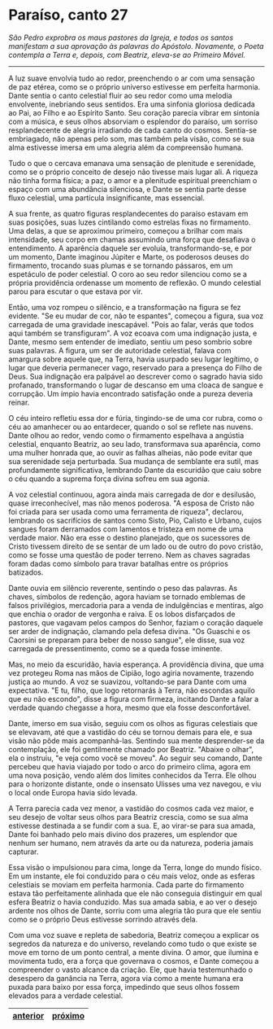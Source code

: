 # Paraíso, canto 27

_São Pedro exprobra os maus pastores da Igreja, e todos os santos manifestam a sua aprovação às palavras do Apóstolo. Novamente, o Poeta contempla a Terra e, depois, com Beatriz, eleva-se ao Primeiro Móvel._

---

A luz suave envolvia tudo ao redor, preenchendo o ar com uma sensação de paz etérea, como se o próprio universo estivesse em perfeita harmonia. Dante sentia o canto celestial fluir ao seu redor como uma melodia envolvente, inebriando seus sentidos. Era uma sinfonia gloriosa dedicada ao Pai, ao Filho e ao Espírito Santo. Seu coração parecia vibrar em sintonia com a música, e seus olhos absorviam o esplendor do paraíso, um sorriso resplandecente de alegria irradiando de cada canto do cosmos. Sentia-se embriagado, não apenas pelo som, mas também pela visão, como se sua alma estivesse imersa em uma alegria além da compreensão humana.

Tudo o que o cercava emanava uma sensação de plenitude e serenidade, como se o próprio conceito de desejo não tivesse mais lugar ali. A riqueza não tinha forma física; a paz, o amor e a plenitude espiritual preenchiam o espaço com uma abundância silenciosa, e Dante se sentia parte desse fluxo celestial, uma partícula insignificante, mas essencial. 

A sua frente, as quatro figuras resplandecentes do paraíso estavam em suas posições, suas luzes cintilando como estrelas fixas no firmamento. Uma delas, a que se aproximou primeiro, começou a brilhar com mais intensidade, seu corpo em chamas assumindo uma força que desafiava o entendimento. A aparência daquele ser evoluía, transformando-se, e por um momento, Dante imaginou Júpiter e Marte, os poderosos deuses do firmamento, trocando suas plumas e se tornando pássaros, em um espetáculo de poder celestial. O coro ao seu redor silenciou como se a própria providência ordenasse um momento de reflexão. O mundo celestial parou para escutar o que estava por vir.

Então, uma voz rompeu o silêncio, e a transformação na figura se fez evidente. "Se eu mudar de cor, não te espantes", começou a figura, sua voz carregada de uma gravidade inescapável. "Pois ao falar, verás que todos aqui também se transfiguram". A voz ecoava com uma indignação justa, e Dante, mesmo sem entender de imediato, sentiu um peso sombrio sobre suas palavras. A figura, um ser de autoridade celestial, falava com amargura sobre aquele que, na Terra, havia usurpado seu lugar legítimo, o lugar que deveria permanecer vago, reservado para a presença do Filho de Deus. Sua indignação era palpável ao descrever como o sagrado havia sido profanado, transformando o lugar de descanso em uma cloaca de sangue e corrupção. Um ímpio havia encontrado satisfação onde a pureza deveria reinar.

O céu inteiro refletiu essa dor e fúria, tingindo-se de uma cor rubra, como o céu ao amanhecer ou ao entardecer, quando o sol se reflete nas nuvens. Dante olhou ao redor, vendo como o firmamento espelhava a angústia celestial, enquanto Beatriz, ao seu lado, transformava sua aparência, como uma mulher honrada que, ao ouvir as falhas alheias, não pode evitar que sua serenidade seja perturbada. Sua mudança de semblante era sutil, mas profundamente significativa, lembrando Dante da escuridão que caiu sobre o céu quando a suprema força divina sofreu em sua agonia.

A voz celestial continuou, agora ainda mais carregada de dor e desilusão, quase irreconhecível, mas não menos poderosa. "A esposa de Cristo não foi criada para ser usada como uma ferramenta de riqueza", declarou, lembrando os sacrifícios de santos como Sisto, Pio, Calisto e Urbano, cujos sangues foram derramados com lamentos e tristeza em nome de uma verdade maior. Não era esse o destino planejado, que os sucessores de Cristo tivessem direito de se sentar de um lado ou de outro do povo cristão, como se fosse uma questão de poder terreno. Nem as chaves sagradas foram dadas como símbolo para travar batalhas entre os próprios batizados.

Dante ouvia em silêncio reverente, sentindo o peso das palavras. As chaves, símbolos de redenção, agora haviam se tornado emblemas de falsos privilégios, mercadoria para a venda de indulgências e mentiras, algo que enchia o orador de vergonha e raiva. E os lobos disfarçados de pastores, que vagavam pelos campos do Senhor, faziam o coração daquele ser arder de indignação, clamando pela defesa divina. "Os Guaschi e os Caorsini se preparam para beber de nosso sangue", ele disse, sua voz carregada de pressentimento, como se a queda fosse iminente.

Mas, no meio da escuridão, havia esperança. A providência divina, que uma vez protegeu Roma nas mãos de Cipião, logo agiria novamente, trazendo justiça ao mundo. A voz se suavizou, voltando-se para Dante com uma expectativa. "E tu, filho, que logo retornarás à Terra, não escondas aquilo que eu não escondo", disse a figura com firmeza, incitando Dante a falar a verdade quando chegasse a hora, mesmo que ela fosse desconfortável.

Dante, imerso em sua visão, seguiu com os olhos as figuras celestiais que se elevavam, até que a vastidão do céu se tornou demais para ele, e sua visão não pôde mais acompanhá-las. Sentindo sua mente desprender-se da contemplação, ele foi gentilmente chamado por Beatriz. "Abaixe o olhar", ela o instruiu, "e veja como você se moveu". Ao seguir seu comando, Dante percebeu que havia viajado por todo o arco do primeiro clima, agora em uma nova posição, vendo além dos limites conhecidos da Terra. Ele olhou para o horizonte distante, onde o insensato Ulisses uma vez navegou, e viu o local onde Europa havia sido levada.

A Terra parecia cada vez menor, a vastidão do cosmos cada vez maior, e seu desejo de voltar seus olhos para Beatriz crescia, como se sua alma estivesse destinada a se fundir com a sua. E, ao virar-se para sua amada, Dante foi banhado pelo mais divino dos prazeres, um esplendor que nenhum ser humano, nem através da arte ou da natureza, poderia jamais capturar.

Essa visão o impulsionou para cima, longe da Terra, longe do mundo físico. Em um instante, ele foi conduzido para o céu mais veloz, onde as esferas celestiais se moviam em perfeita harmonia. Cada parte do firmamento estava tão perfeitamente alinhada que ele não conseguia distinguir em qual esfera Beatriz o havia conduzido. Mas sua amada sabia, e ao ver o desejo ardente nos olhos de Dante, sorriu com uma alegria tão pura que ele sentiu como se o próprio Deus estivesse sorrindo através dela.

Com uma voz suave e repleta de sabedoria, Beatriz começou a explicar os segredos da natureza e do universo, revelando como tudo o que existe se move em torno de um ponto central, a mente divina. O amor, que ilumina e movimenta tudo, era a força que governava o cosmos, e Dante começou a compreender o vasto alcance da criação. Ele, que havia testemunhado o desespero da ganância na Terra, agora via como a mente humana era puxada para baixo por essa força, impedindo que seus olhos fossem elevados para a verdade celestial.

| [anterior](/c_paraiso/26/README.md) | [próximo](/c_paraiso/28/README.md) |
|----------|---------|